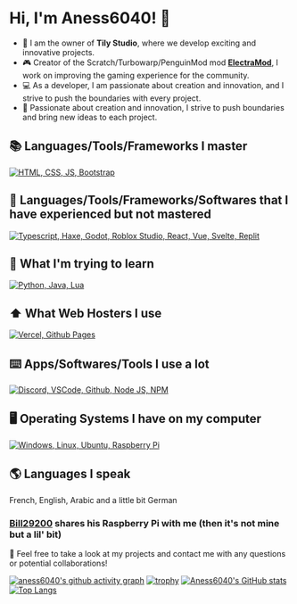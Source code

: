 # Hi, I'm Aness6040! 👋

- 🚀 I am the owner of **Tily Studio**, where we develop exciting and innovative projects.
- 🎮 Creator of the Scratch/Turbowarp/PenguinMod mod [**ElectraMod**](https://electramod.vercel.app), I work on improving the gaming experience for the community.
- 💻 As a developer, I am passionate about creation and innovation, and I strive to push the boundaries with every project.
- 🌟 Passionate about creation and innovation, I strive to push boundaries and bring new ideas to each project.

## 📚 **Languages/Tools/Frameworks I master**
[![HTML, CSS, JS, Bootstrap](https://skillicons.dev/icons?i=html,css,js,bootstrap)](https://skillicons.dev)
## 📝 **Languages/Tools/Frameworks/Softwares that I have experienced but not mastered**
[![Typescript, Haxe, Godot, Roblox Studio, React, Vue, Svelte, Replit](https://skillicons.dev/icons?i=ts,haxe,haxeflixel,godot,robloxstudio,react,vue,svelte,replit)](https://skillicons.dev)
## 🎯 **What I'm trying to learn**
[![Python, Java, Lua](https://skillicons.dev/icons?i=python,java,lua)](https://skillicons.dev)
## ⬆️ **What Web Hosters I use**
[![Vercel, Github Pages](https://skillicons.dev/icons?i=vercel,github)](https://skillicons.dev)
## ⌨️ **Apps/Softwares/Tools I use a lot**
[![Discord, VSCode, Github, Node JS, NPM](https://skillicons.dev/icons?i=discord,vscode,github,nodejs,npm)](https://skillicons.dev)

## 🖥️ **Operating Systems I have on my computer**
[![Windows, Linux, Ubuntu, Raspberry Pi](https://skillicons.dev/icons?i=windows,linux,ubuntu,raspberrypi)](https://skillicons.dev)
## 🌎 **Languages I speak**
French, English, Arabic and a little bit German
### [Bill29200](https://github.com/Bill29200) shares his Raspberry Pi with me (then it's not mine but a lil' bit)
💬 Feel free to take a look at my projects and contact me with any questions or potential collaborations!

[![aness6040's github activity graph](https://github-readme-activity-graph.vercel.app/graph?username=aness6040&bg_color=ffe97f&color=FF7F7F&line=FFB27F)](https://github.com/ashutosh00710/github-readme-activity-graph)
[![trophy](https://github-profile-trophy.vercel.app/?username=aness6040&theme=onedark)](https://github.com/ryo-ma/github-profile-trophy)
[![Aness6040's GitHub stats](https://github-readme-stats.vercel.app/api?username=Aness6040&show_icons=true&theme=cobalt&count_private=true&include_all_commits=true)](https://github.com/anuraghazra/github-readme-stats)
[![Top Langs](https://github-readme-stats.vercel.app/api/top-langs/?username=aness6040&langs_count=10&theme=cobalt&layout=compact)](https://github.com/anuraghazra/github-readme-stats)
